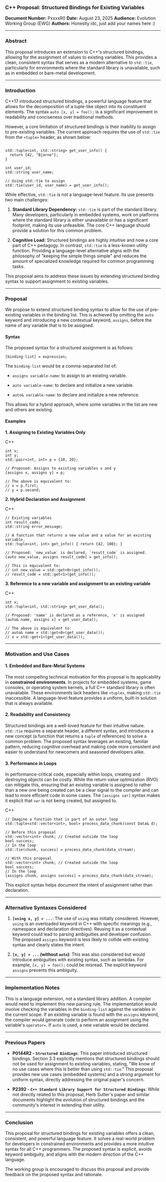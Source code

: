 
### C++ Proposal: Structured Bindings for Existing Variables

**Document Number:** PxxxxR0
**Date:** August 23, 2025
**Audience:** Evolution Working Group (EWG)
**Authors:** Honestly idc, just add your names here :)

----------

### Abstract

This proposal introduces an extension to C++'s structured bindings, allowing for the assignment of values to existing variables. This provides a clean, consistent syntax that serves as a modern alternative to `std::tie`, particularly for environments where the standard library is unavailable, such as in embedded or bare-metal development.

----------

### Introduction

C++17 introduced structured bindings, a powerful language feature that allows for the decomposition of a tuple-like object into its constituent elements. The syntax `auto [x, y] = foo();` is a significant improvement in readability and conciseness over traditional methods.

However, a core limitation of structured bindings is their inability to assign to pre-existing variables. The current approach requires the use of `std::tie` from the `<tuple>` header, as shown below:

```

std::tuple<int, std::string> get_user_info() {
  return {42, "Bjarne"};
}

int user_id;
std::string user_name;

// Using std::tie to assign
std::tie(user_id, user_name) = get_user_info();

```

While effective, `std::tie` is not a language-level feature. Its use presents two main challenges:

1.  **Standard Library Dependency:** `std::tie` is part of the standard library. Many developers, particularly in embedded systems, work on platforms where the standard library is either unavailable or has a significant footprint, making its use unfeasible. The core C++ language should provide a solution for this common problem.
    
2.  **Cognitive Load:** Structured bindings are highly intuitive and now a core part of C++ pedagogy. In contrast, `std::tie` is a less-known utility function. Providing a language-level alternative aligns with the philosophy of "keeping the simple things simple" and reduces the amount of specialized knowledge required for common programming tasks.
    

This proposal aims to address these issues by extending structured binding syntax to support assignment to existing variables.

----------

### Proposal

We propose to extend structured binding syntax to allow for the use of pre-existing variables in the binding list. This is achieved by omitting the `auto` keyword and introducing a new contextual keyword, `assigns`, before the name of any variable that is to be assigned.

#### Syntax

The proposed syntax for a structured assignment is as follows:

`[binding-list] = expression;`

The `binding-list` would be a comma-separated list of:

-   `assigns variable-name`: to assign to an existing variable.
    
-   `auto variable-name`: to declare and initialize a new variable.
    
-   `auto& variable-name`: to declare and initialize a new reference.
    

This allows for a hybrid approach, where some variables in the list are new and others are existing.

#### Examples

**1. Assigning to Existing Variables Only**

C++

```
int x;
int y;
std::pair<int, int> p = {10, 20};

// Proposed: Assigns to existing variables x and y
[assigns x, assigns y] = p;

// The above is equivalent to:
// x = p.first;
// y = p.second;

```

**2. Hybrid Declaration and Assignment**

C++

```
// Existing variables
int result_code;
std::string error_message;

// A function that returns a new value and a value for an existing variable.
std::tuple<int, int> get_info() { return {42, 100}; }

// Proposed: `new_value` is declared, `result_code` is assigned.
[auto new_value, assigns result_code] = get_info();

// This is equivalent to:
// int new_value = std::get<0>(get_info());
// result_code = std::get<1>(get_info());

```

**3. Reference to a new variable and assignment to an existing variable**

C++

```
int x;
std::tuple<int, std::string> get_user_data();

// Proposed: 'name' is declared as a reference, 'x' is assigned
[auto& name, assigns x] = get_user_data();

// The above is equivalent to:
// auto& name = std::get<0>(get_user_data());
// x = std::get<1>(get_user_data());

```

----------

### Motivation and Use Cases

#### 1. Embedded and Bare-Metal Systems

The most compelling technical motivation for this proposal is its applicability in **constrained environments**. In projects for embedded systems, game consoles, or operating system kernels, a full C++ standard library is often unavailable. These environments lack headers like `<tuple>`, making `std::tie` inaccessible. A language-level feature provides a uniform, built-in solution that is always available.

#### 2. Readability and Consistency

Structured bindings are a well-loved feature for their intuitive nature. `std::tie` requires a separate header, a different syntax, and introduces a new concept (a function that returns a `tuple` of references) to solve a common problem. The proposed syntax leverages an existing, familiar pattern, reducing cognitive overhead and making code more consistent and easier to understand for newcomers and seasoned developers alike.

#### 3. Performance in Loops

In performance-critical code, especially within loops, creating and destroying objects can be costly. While the return value optimization (RVO) can mitigate this, ensuring that an existing variable is assigned to rather than a new one being created can be a clear signal to the compiler and can lead to more efficient code in some cases. The `[assigns var]` syntax makes it explicit that `var` is not being created, but assigned to.

C++

```
// Imagine a function that is part of an outer loop
std::tuple<std::vector<int>, bool> process_data_chunk(const Data& d);

// Before this proposal
std::vector<int> chunk; // Created outside the loop
bool success;
// In the loop
std::tie(chunk, success) = process_data_chunk(data_stream);

// With this proposal
std::vector<int> chunk; // Created outside the loop
bool success;
// In the loop
[assigns chunk, assigns success] = process_data_chunk(data_stream);

```

This explicit syntax helps document the intent of assignment rather than declaration.

----------

### Alternative Syntaxes Considered

1.  **`[using x, y] = ...`**: The use of `using` was initially considered. However, `using` is an overloaded keyword in C++ with specific meanings (e.g., namespace and declaration directives). Reusing it as a contextual keyword could lead to parsing ambiguities and developer confusion. The proposed `assigns` keyword is less likely to collide with existing syntax and clearly states the intent.
    
2.  **`[x, y] = ...` (without `auto`)**: This was also considered but would introduce ambiguities with existing syntax, such as lambdas. For example, `[x, y] = foo();` could be misread. The explicit keyword `assigns` prevents this ambiguity.
    

----------

### Implementation Notes

This is a language extension, not a standard library addition. A compiler would need to implement this new parsing rule. The implementation would involve checking the variables in the `binding-list` against the variables in the current scope. If an existing variable is found with the `assigns` keyword, the compiler would generate code to perform an assignment using the variable's `operator=`. If `auto` is used, a new variable would be declared.

----------

### Previous Papers

-   **P0144R2 - `Structured Bindings`**: This paper introduced structured bindings. Section 3.3 explicitly mentions that structured bindings should not be used for assignment to existing variables, stating, "We know of no use cases where this is better than using `std::tie`." This proposal provides new use cases (embedded systems) and a strong argument for uniform syntax, directly addressing the original paper's concern.
    
-   **P2392 - `C++ Standard Library Support for Structured Bindings`**: While not directly related to this proposal, Herb Sutter's paper and similar documents highlight the evolution of structured bindings and the community's interest in extending their utility.
    

----------

### Conclusion

This proposal for structured bindings for existing variables offers a clean, consistent, and powerful language feature. It solves a real-world problem for developers in constrained environments and provides a more intuitive syntax for all C++ programmers. The proposed syntax is explicit, avoids keyword ambiguity, and aligns with the modern direction of the C++ language.

The working group is encouraged to discuss this proposal and provide feedback on the proposed syntax and rationale.
<!--stackedit_data:
eyJoaXN0b3J5IjpbMTYyNTkyMjk3MCwtNTI3OTEwMjk5LC04NT
U2MDc3OCwzMjIzNDU3ODBdfQ==
-->